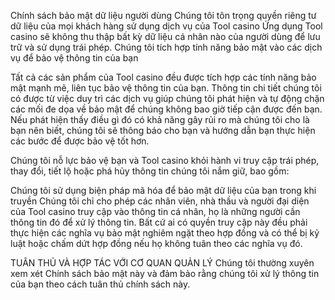 Chính sách bảo mật dữ liệu người dùng
Chúng tôi tôn trọng quyền riêng tư dữ liệu của mọi khách hàng sử dụng dịch vụ của Tool casino
Ứng dụng Tool casino sẽ không thu thập bất kỳ dữ liệu cá nhân nào của người dùng để lưu trữ và sử dụng trái phép.
Chúng tôi tích hợp tính năng bảo mật vào các dịch vụ để bảo vệ thông tin của bạn

Tất cả các sản phẩm của Tool casino đều được tích hợp các tính năng bảo mật mạnh mẽ, liên tục bảo vệ thông tin của bạn. Thông tin chi tiết chúng tôi có được từ việc duy trì các dịch vụ giúp chúng tôi phát hiện và tự động chặn các mối đe dọa về bảo mật để chúng không bao giờ tiếp cận được đến bạn. Nếu phát hiện thấy điều gì đó có khả năng gây rủi ro mà chúng tôi cho là bạn nên biết, chúng tôi sẽ thông báo cho bạn và hướng dẫn bạn thực hiện các bước để được bảo vệ tốt hơn.

Chúng tôi nỗ lực bảo vệ bạn và Tool casino khỏi hành vi truy cập trái phép, thay đổi, tiết lộ hoặc phá hủy thông tin chúng tôi nắm giữ, bao gồm:

Chúng tôi sử dụng biện pháp mã hóa để bảo mật dữ liệu của bạn trong khi truyền
Chúng tôi chỉ cho phép các nhân viên, nhà thầu và người đại diện của Tool casino truy cập vào thông tin cá nhân, họ là những người cần thông tin đó để xử lý thông tin. Bất cứ ai có quyền truy cập này đều phải thực hiện các nghĩa vụ bảo mật nghiêm ngặt theo hợp đồng và có thể bị kỷ luật hoặc chấm dứt hợp đồng nếu họ không tuân theo các nghĩa vụ đó.

TUÂN THỦ VÀ HỢP TÁC VỚI CƠ QUAN QUẢN LÝ
Chúng tôi thường xuyên xem xét Chính sách bảo mật này và đảm bảo rằng chúng tôi xử lý thông tin của bạn theo cách tuân thủ chính sách này.
